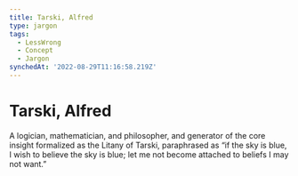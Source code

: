 ```yaml
---
title: Tarski, Alfred
type: jargon
tags:
  - LessWrong
  - Concept
  - Jargon
synchedAt: '2022-08-29T11:16:58.219Z'
---
```


# Tarski, Alfred

A logician, mathematician, and philosopher, and generator of the core insight formalized as the Litany of Tarski, paraphrased as “if the sky is blue, I wish to believe the sky is blue; let me not become attached to beliefs I may not want.”
 

